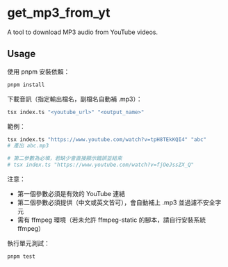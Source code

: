 # get_mp3_from_yt

A tool to download MP3 audio from YouTube videos.


## Usage

使用 pnpm 安裝依賴：

```bash
pnpm install
```

下載音訊（指定輸出檔名，副檔名自動補 .mp3）：

```bash
tsx index.ts "<youtube_url>" "<output_name>"
```

範例：
```bash
tsx index.ts "https://www.youtube.com/watch?v=tpH8TEkKQI4" "abc"
# 產出 abc.mp3

# 第二參數為必填，若缺少會直接顯示錯誤並結束
# tsx index.ts "https://www.youtube.com/watch?v=fjOeJssZX_Q"
```

注意：
- 第一個參數必須是有效的 YouTube 連結
- 第二個參數必須提供（中文或英文皆可），會自動補上 .mp3 並過濾不安全字元
- 需有 ffmpeg 環境（若未允許 ffmpeg-static 的腳本，請自行安裝系統 ffmpeg）

執行單元測試：
```bash
pnpm test
```
